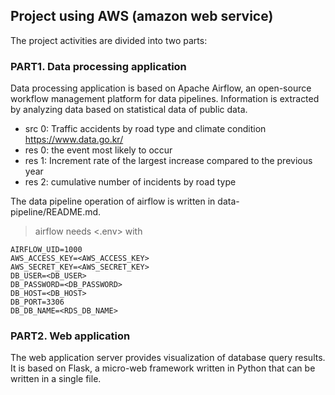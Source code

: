 ## Project using AWS (amazon web service)

The project activities are divided into two parts:   
### PART1. Data processing application   
Data processing application is based on Apache Airflow, an open-source workflow management platform for data pipelines. Information is extracted by analyzing data based on statistical data of public data.

* src 0: Traffic accidents by road type and climate condition <https://www.data.go.kr/>
* res 0: the event most likely to occur
* res 1: Increment rate of the largest increase compared to the previous year
* res 2: cumulative number of incidents by road type

The data pipeline operation of airflow is written in data-pipeline/README.md.
> airflow needs <.env> with   
```
AIRFLOW_UID=1000
AWS_ACCESS_KEY=<AWS_ACCESS_KEY>
AWS_SECRET_KEY=<AWS_SECRET_KEY>
DB_USER=<DB_USER>
DB_PASSWORD=<DB_PASSWORD>
DB_HOST=<DB_HOST>
DB_PORT=3306
DB_DB_NAME=<RDS_DB_NAME>
```

### PART2. Web application   
The web application server provides visualization of database query results.   
It is based on Flask, a micro-web framework written in Python that can be written in a single file.

